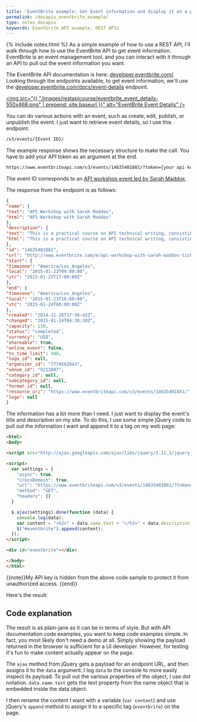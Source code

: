 ```yaml
---
title: 'EventBrite example: Get Event information and display it on a page'
permalink: /docapis_eventbrite_example/
type: notes_docapis
keywords: Eventbrite API example, REST APIs
---
```


{% include notes.html %}
As a simple example of how to use a REST API, I'll walk through how to use the EventBrite API to get event information. EventBrite is an event management tool, and you can interact with it through an API to pull out the event information you want.

The EventBrite API documentation is here: [developer.eventbrite.com/](https://developer.eventbrite.com/). Looking through the endpoints available, to get event information, we'll use the [developer.eventbrite.com/docs/event-details](https://developer.eventbrite.com/docs/event-details/) endpoint.

<a href="https://developer.eventbrite.com/docs/event-details/"><img src="{{ "/images/restapicourse/eventbrite_event_details-550x468.png" | prepend: site.baseurl }}" alt="EventBrite Event Details" /></a>

You can do various actions with an event, such as create, edit, publish, or unpublish the event. I just want to retrieve event details, so I use this endpoint:

```html
/v3/events/{Event ID}/
```

The example response shows the necessary structure to make the call. You have to add your API token as an argument at the end.

```html
https://www.eventbriteapi.com/v3/events/14635401881/?token={your api key}
```

The event ID corresponds to an [API workshop event led by Sarah Maddox](https://www.eventbrite.com/e/api-workshop-with-sarah-maddox-tickets-14635401881).

The response from the endpoint is as follows:

```json
{
"name": {
"text": "API Workshop with Sarah Maddox",
"html": "API Workshop with Sarah Maddox"
},
"description": {
"text": "This is a practical course on API technical writing, consisting of lectures interspersed with hands­on sessions where participants will apply what they have learned. The focus will be on APIs themselves as well as on documentation, since technical writers need to be able to understand and use a product before they can document it. \nThe course will include the following sessions:  \n\nLecture: Introduction to APIs, including a demo of some REST and JavaScript APIs.\nHands­on: Play with a REST API and a JavaScript API.\nLecture: JavaScript essentials.\nHands­on: Use JavaScript to exercise the sample JavaScript API in a more in­depth manner.\nLecture: The components of API documentation.\nHands­on: Generate reference documentation using Javadoc.\nLecture: Beyond Javadoc ­ other doc generation tools.\n\nLunch will be provided. \nFor more details, see http://www.stc-siliconvalley.org/2014/11/21/api-workshop-sarah-maddox/. ",
"html": "This is a practical course on API technical writing, consisting of lectures interspersed with hands­on sessions where participants will apply what they have learned. The focus will be on APIs themselves as well as on documentation, since technical writers need to be able to understand and use a product before they can document it.\r\n<SPAN STYLE=\"line-height: 1.6em;\">The course will include the following sessions: </SPAN>\r\n<UL>\r\n<LI><SPAN STYLE=\"line-height: 1.6em;\">Lecture: Introduction to APIs, including a demo of some REST and JavaScript APIs.</SPAN></LI>\r\n<LI><SPAN STYLE=\"line-height: 1.6em;\">Hands­on: Play with a REST API and a JavaScript API.</SPAN></LI>\r\n<LI><SPAN STYLE=\"line-height: 1.6em;\">Lecture: JavaScript essentials.</SPAN></LI>\r\n<LI><SPAN STYLE=\"line-height: 1.6em;\">Hands­on: Use JavaScript to exercise the sample JavaScript API in a more in­depth manner.</SPAN></LI>\r\n<LI><SPAN STYLE=\"line-height: 1.6em;\">Lecture: The components of API documentation.</SPAN></LI>\r\n<LI><SPAN STYLE=\"line-height: 1.6em;\">Hands­on: Generate reference documentation using Javadoc.</SPAN></LI>\r\n<LI><SPAN STYLE=\"line-height: 1.6em;\">Lecture: Beyond Javadoc ­ other doc generation tools.</SPAN></LI>\r\n</UL>\r\n<DIV><SPAN STYLE=\"line-height: 16px;\"><SPAN STYLE=\"line-height: 16px;\">Lunch will be provided. </SPAN></SPAN></DIV>\r\n<SPAN STYLE=\"line-height: 16px; font-family: Verdana, Arial, Helvetica, sans-serif; font-size: 10px;\">For more details, see <A HREF=\"http://www.stc-siliconvalley.org/2014/11/21/api-workshop-sarah-maddox/\" REL=\"nofollow\">http://www.stc-siliconvalley.org/2014/11/21/api-workshop-sarah-maddox/</A>.</SPAN>"
},
"id": "14635401881",
"url": "http://www.eventbrite.com/e/api-workshop-with-sarah-maddox-tickets-14635401881",
"start": {
"timezone": "America/Los_Angeles",
"local": "2015-01-23T09:00:00",
"utc": "2015-01-23T17:00:00Z"
},
"end": {
"timezone": "America/Los_Angeles",
"local": "2015-01-23T16:00:00",
"utc": "2015-01-24T00:00:00Z"
},
"created": "2014-11-26T17:56:42Z",
"changed": "2015-01-24T04:38:10Z",
"capacity": 110,
"status": "completed",
"currency": "USD",
"shareable": true,
"online_event": false,
"tx_time_limit": 480,
"logo_id": null,
"organizer_id": "7774592843",
"venue_id": "9213887",
"category_id": null,
"subcategory_id": null,
"format_id": null,
"resource_uri": "https://www.eventbriteapi.com/v3/events/14635401881/",
"logo": null
}
```

The information has a lot more than I need. I just want to display the event's title and description on my site. To do this, I use some simple jQuery code to pull out the information I want and append it to a tag on my web page:

```html
<html>
<body>

<script src="http://ajax.googleapis.com/ajax/libs/jquery/1.11.1/jquery.min.js"></script>

<script>
  var settings = {
    "async": true,
    "crossDomain": true,
    "url": "https://www.eventbriteapi.com/v3/events/14635401881/?token={api_key}",
    "method": "GET",
    "headers": {}
  }

  $.ajax(settings).done(function (data) {
    console.log(data);
    var content = "<h2>" + data.name.text + "</h2>" + data.description.html;
    $("#eventbrite").append(content);
  });
</script>

<div id="eventbrite"></div>

</body>
</html>
```

{{note}}My API key is hidden from the above code sample to protect it from unauthorized access. {{end}}

Here's the result:

<script>
  var settings = {
    "async": true,
    "crossDomain": true,
    "url": "https://www.eventbriteapi.com/v3/events/14635401881/?token=IO6EB7MM6TSCIL2TIOHC",
    "method": "GET",
    "headers": {}
  }

  $.ajax(settings).done(function (data) {
    console.log(data);
    var content = "<h2>" + data.name.text + "</h2>" + data.description.html;
    $("#eventbrite").append(content);
  });
</script>

<div id="eventbrite"></div>

## Code explanation

The result is as plain-jane as it can be in terms of style. But with API documentation code examples, you want to keep code examples simple. In fact, you most likely don't need a demo at all. Simply showing the payload returned in the browser is sufficient for a UI developer. However, for testing it's fun to make content actually appear on the page.

The `ajax` method from jQuery gets a payload for an endpoint URL, and then assigns it to the `data` argument. I log `data` to the console to more easily inspect its payload. To pull out the various properties of the object, I use dot notation. `data.name.text` gets the text property from the name object that is embedded inside the data object.

I then rename the content I want with a variable (`var content`) and use jQuery's `append` method to assign it to a specific tag (`eventbrite`) on the page.
